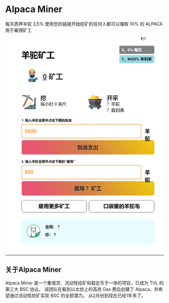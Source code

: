 # Alpaca Miner

每天质押羊驼 3,5%
使用您的链接开始挖矿的任何人都可以赚取 10% 的 ALPACA 用于雇佣矿工

![image-20220803231421653](image-20220803231421653.png)

---

## 关于Alpaca Miner

Alpaca Miner 是一个集借贷、流动性挖矿和稳定币于一体的项目，已成为 TVL 的第三大 BSC 协议。 该团队在看到以太坊上的高昂 Gas 费后创建了 Alpaca，并希望通过流动性挖矿实现 BSC 的全部潜力。 从2月份到现在已经1年多了。
